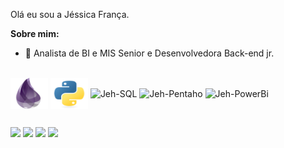 Olá eu sou a Jéssica França.

**Sobre mim:**

- 💼 Analista de BI e MIS Senior e Desenvolvedora Back-end jr.

<div style="display: inline_block"><br>
  <img align="center" alt="Jeh-Elixir" height="50" width="60" src="https://raw.githubusercontent.com/devicons/devicon/master/icons/elixir/elixir-original.svg">
  <img align="center" alt="Jeh-Python" height="50" width="60" src="https://raw.githubusercontent.com/devicons/devicon/master/icons/python/python-original.svg">
  <img align="center" alt="Jeh-SQL" height="50" width="60" src="https://www.vectorlogo.zone/logos/mysql/mysql-ar21.svg">
  <img align="center" alt="Jeh-Pentaho" height="50" width="60" src="https://cdn3.freelogovectors.net/wp-content/uploads/2018/06/pentaho-logo.png">
  <img align="center" alt="Jeh-PowerBi" height="50" width="60" src="https://www.vectorlogo.zone/logos/microsoft_powerbi/microsoft_powerbi-ar21.svg">
  
</div>

##


 
<div> 
  <a href="https://www.youtube.com/channel/UC73lRCgjeUyvP_a0Y6jpLzg" target="_blank"><img src="https://img.shields.io/badge/YouTube-FF0000?style=for-the-badge&logo=youtube&logoColor=white" target="_blank"></a>
  <a href="https://www.instagram.com/jeeh_r.souza/" target="_blank"><img src="https://img.shields.io/badge/-Instagram-%23E4405F?style=for-the-badge&logo=instagram&logoColor=white" target="_blank"></a>
  <a href = "mailto:jealunaifsp@gmail.com"><img src="https://img.shields.io/badge/-Gmail-%23333?style=for-the-badge&logo=gmail&logoColor=white" target="_blank"></a>
  <a href="https://www.linkedin.com/in/jéssicarsouza/" target="_blank"><img src="https://img.shields.io/badge/-LinkedIn-%230077B5?style=for-the-badge&logo=linkedin&logoColor=white" target="_blank"></a> 
</div>
